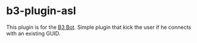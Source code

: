b3-plugin-asl
=============
This plugin is for the [B3 Bot](http://www.bigbrotherbot.net/).
Simple plugin that kick the user if he connects with an existing GUID.